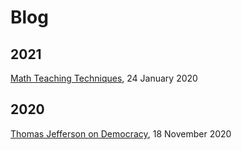 # Blog

## 2021

[Math Teaching Techniques](https://humble-truthdevotee.github.io/math-teaching-techniques-2021-01-24), 24 January 2020

## 2020

[Thomas Jefferson on Democracy](https://humble-truthdevotee.github.io/jeff-on-democracy-2020-11-18), 18 November 2020
